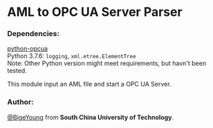 # AML to OPC UA Server Parser

### Dependencies:  
[python-opcua](https://github.com/FreeOpcUa/python-opcua)    
Python 3.7.6: `logging`, `xml.etree.ElementTree`    
Note: Other Python version might meet requirements, but havn't been tested.  

This module input an AML file and start a OPC UA Server.

### Author:
[@BigeYoung](https://github.com/BigeYoung) from **South China University of Technology**.
